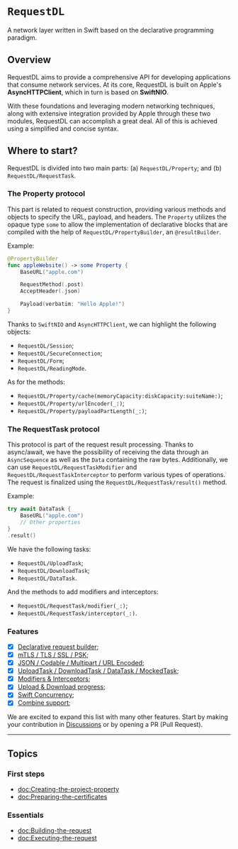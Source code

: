 # ``RequestDL``

A network layer written in Swift based on the declarative programming paradigm.

## Overview

RequestDL aims to provide a comprehensive API for developing applications that consume network services. At its core, RequestDL is built on Apple's **AsyncHTTPClient**, which in turn is based on **SwiftNIO**.

With these foundations and leveraging modern networking techniques, along with extensive integration provided by Apple through these two modules, RequestDL can accomplish a great deal. All of this is achieved using a simplified and concise syntax.

## Where to start?

RequestDL is divided into two main parts: (a) ``RequestDL/Property``; and (b) ``RequestDL/RequestTask``.

### The Property protocol

This part is related to request construction, providing various methods and objects to specify the URL, payload, and headers. The `Property` utilizes the opaque type `some` to allow the implementation of declarative blocks that are compiled with the help of ``RequestDL/PropertyBuilder``, an `@resultBuilder`.

Example:

```swift
@PropertyBuilder
func appleWebsite() -> some Property {
    BaseURL("apple.com")

    RequestMethod(.post)
    AcceptHeader(.json)

    Payload(verbatim: "Hello Apple!")
}
```

Thanks to `SwiftNIO` and `AsyncHTTPClient`, we can highlight the following objects:

- ``RequestDL/Session``;
- ``RequestDL/SecureConnection``;
- ``RequestDL/Form``;
- ``RequestDL/ReadingMode``.

As for the methods:

- ``RequestDL/Property/cache(memoryCapacity:diskCapacity:suiteName:)``;
- ``RequestDL/Property/urlEncoder(_:)``;
- ``RequestDL/Property/payloadPartLength(_:)``;

### The RequestTask protocol

This protocol is part of the request result processing. Thanks to async/await, we have the possibility of receiving the data through an `AsyncSequence` as well as the `Data` containing the raw bytes. Additionally, we can use ``RequestDL/RequestTaskModifier`` and ``RequestDL/RequestTaskInterceptor`` to perform various types of operations. The request is finalized using the ``RequestDL/RequestTask/result()`` method.

Example:

```swift
try await DataTask {
    BaseURL("apple.com")
    // Other properties
}
.result()
```

We have the following tasks:

- ``RequestDL/UploadTask``;
- ``RequestDL/DownloadTask``;
- ``RequestDL/DataTask``.

And the methods to add modifiers and interceptors:

- ``RequestDL/RequestTask/modifier(_:)``;
- ``RequestDL/RequestTask/interceptor(_:)``.

### Features

- [x] [Declarative request builder](<doc:Creating-requests-from-scratch>);
- [x] [mTLS / TLS / SSL / PSK](<doc:Secure-connection>);
- [x] [JSON / Codable / Multipart / URL Encoded](<doc:Exploring-payload>);
- [x] [UploadTask / DownloadTask / DataTask / MockedTask](<doc:Exploring-task>);
- [x] [Modifiers & Interceptors](<doc:Modifiers-and-Interceptors>); 
- [x] [Upload & Download progress](<doc:Upload-and-download-progress>);
- [x] [Swift Concurrency](<doc:Swift-concurrency>);
- [x] [Combine support](<doc:Exploring-combine>);

We are excited to expand this list with many other features. Start by making your contribution in [Discussions](https://github.com/orgs/request-dl/discussions) or by opening a PR (Pull Request).

---

## Topics

### First steps

- <doc:Creating-the-project-property>
- <doc:Preparing-the-certificates>

### Essentials

- <doc:Building-the-request>
- <doc:Executing-the-request>
